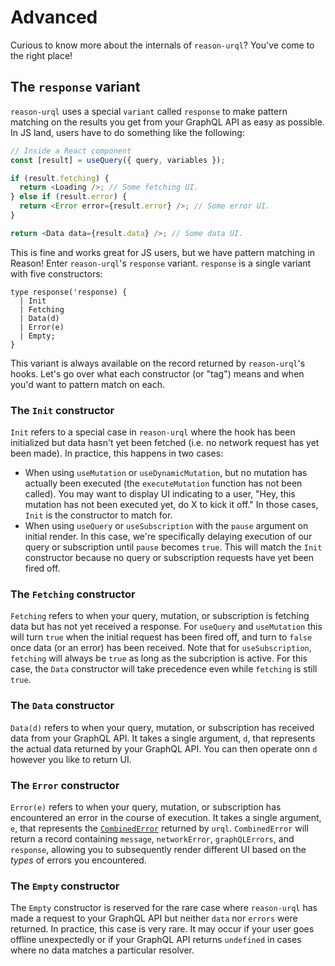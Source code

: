 # Advanced

Curious to know more about the internals of `reason-urql`? You've come to the right place!

## The `response` variant

`reason-urql` uses a special `variant` called `response` to make pattern matching on the results you get from your GraphQL API as easy as possible. In JS land, users have to do something like the following:

```js
// Inside a React component
const [result] = useQuery({ query, variables });

if (result.fetching) {
  return <Loading />; // Some fetching UI.
} else if (result.error) {
  return <Error error={result.error} />; // Some error UI.
}

return <Data data={result.data} />; // Some data UI.
```

This is fine and works great for JS users, but we have pattern matching in Reason! Enter `reason-urql`'s `response` variant. `response` is a single variant with five constructors:

```reason
type response('response) {
  | Init
  | Fetching
  | Data(d)
  | Error(e)
  | Empty;
}
```

This variant is always available on the record returned by `reason-urql`'s hooks. Let's go over what each constructor (or "tag") means and when you'd want to pattern match on each.

### The `Init` constructor

`Init` refers to a special case in `reason-urql` where the hook has been initialized but data hasn't yet been fetched (i.e. no network request has yet been made). In practice, this happens in two cases:

- When using `useMutation` or `useDynamicMutation`, but no mutation has actually been executed (the `executeMutation` function has not been called). You may want to display UI indicating to a user, "Hey, this mutation has not been executed yet, do X to kick it off." In those cases, `Init` is the constructor to match for.
- When using `useQuery` or `useSubscription` with the `pause` argument on initial render. In this case, we're specifically delaying execution of our query or subscription until `pause` becomes `true`. This will match the `Init` constructor because no query or subscription requests have yet been fired off.

### The `Fetching` constructor

`Fetching` refers to when your query, mutation, or subscription is fetching data but has not yet received a response. For `useQuery` and `useMutation` this will turn `true` when the initial request has been fired off, and turn to `false` once data (or an error) has been received. Note that for `useSubscription`, `fetching` will always be `true` as long as the subcription is active. For this case, the `Data` constructor will take precedence even while `fetching` is still `true`.

### The `Data` constructor

`Data(d)` refers to when your query, mutation, or subscription has received data from your GraphQL API. It takes a single argument, `d`, that represents the actual data returned by your GraphQL API. You can then operate onn `d` however you like to return UI.

### The `Error` constructor

`Error(e)` refers to when your query, mutation, or subscription has encountered an error in the course of execution. It takes a single argument, `e`, that represents the [`CombinedError`](https://formidable.com/open-source/urql/docs/basics/errors/) returned by `urql`. `CombinedError` will return a record containing `message`, `networkError`, `graphQLErrors`, and `response`, allowing you to subsequently render different UI based on the _types_ of errors you encountered.

### The `Empty` constructor

The `Empty` constructor is reserved for the rare case where `reason-urql` has made a request to your GraphQL API but neither `data` nor `errors` were returned. In practice, this case is very rare. It may occur if your user goes offline unexpectedly or if your GraphQL API returns `undefined` in cases where no data matches a particular resolver.
